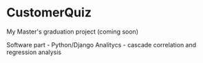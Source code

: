 CustomerQuiz
============

My Master's graduation project
(coming soon)

Software part - Python/Django
Analitycs - cascade correlation and regression analysis
